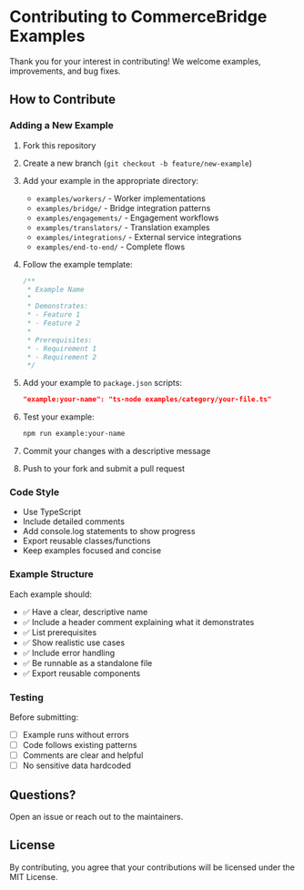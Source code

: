 # Contributing to CommerceBridge Examples

Thank you for your interest in contributing! We welcome examples, improvements, and bug fixes.

## How to Contribute

### Adding a New Example

1. Fork this repository
2. Create a new branch (`git checkout -b feature/new-example`)
3. Add your example in the appropriate directory:
   - `examples/workers/` - Worker implementations
   - `examples/bridge/` - Bridge integration patterns
   - `examples/engagements/` - Engagement workflows
   - `examples/translators/` - Translation examples
   - `examples/integrations/` - External service integrations
   - `examples/end-to-end/` - Complete flows

4. Follow the example template:
   ```typescript
   /**
    * Example Name
    * 
    * Demonstrates:
    * - Feature 1
    * - Feature 2
    * 
    * Prerequisites:
    * - Requirement 1
    * - Requirement 2
    */
   ```

5. Add your example to `package.json` scripts:
   ```json
   "example:your-name": "ts-node examples/category/your-file.ts"
   ```

6. Test your example:
   ```bash
   npm run example:your-name
   ```

7. Commit your changes with a descriptive message
8. Push to your fork and submit a pull request

### Code Style

- Use TypeScript
- Include detailed comments
- Add console.log statements to show progress
- Export reusable classes/functions
- Keep examples focused and concise

### Example Structure

Each example should:
- ✅ Have a clear, descriptive name
- ✅ Include a header comment explaining what it demonstrates
- ✅ List prerequisites
- ✅ Show realistic use cases
- ✅ Include error handling
- ✅ Be runnable as a standalone file
- ✅ Export reusable components

### Testing

Before submitting:
- [ ] Example runs without errors
- [ ] Code follows existing patterns
- [ ] Comments are clear and helpful
- [ ] No sensitive data hardcoded

## Questions?

Open an issue or reach out to the maintainers.

## License

By contributing, you agree that your contributions will be licensed under the MIT License.

